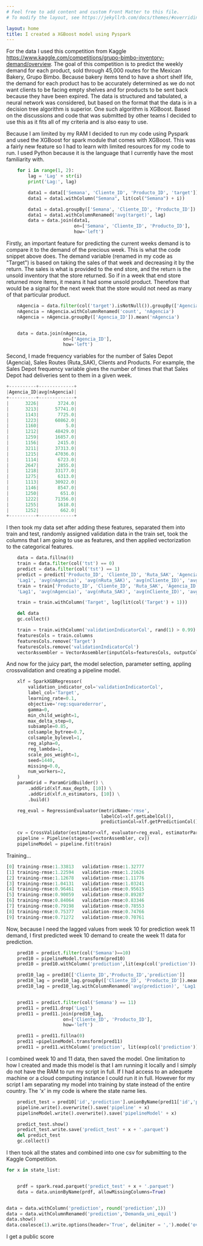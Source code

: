 ```yaml
---
# Feel free to add content and custom Front Matter to this file.
# To modify the layout, see https://jekyllrb.com/docs/themes/#overriding-theme-defaults

layout: home
title: I created a XGBoost model using Pyspark
---
```


For the data I used this competition from Kaggle https://www.kaggle.com/competitions/grupo-bimbo-inventory-demand/overview.
The goal of this competition is to predict the weekly demand for each product, sold through 45,000 routes for the Mexican Bakery, Grupo Bimbo.
Because bakery items tend to have a short shelf life, the demand for each product has to be accurately determined as we do not want clients to be facing
empty shelves and for products to be sent back because they have been expired.
The data is structured and tabulated, a neural network was considered, but based on the format that the data is in a decision tree algorithm is superior.
One such algorithm is XGBoost. Based on the discussions and code that was submitted by other teams I decided to use this as it fits all of my criteria
and is also easy to use.

Because I am limited by my RAM I decided to run my code using Pyspark and used the XGBoost for spark module that comes with XGBoost. This was a fairly new
feature so I had to learn with limited resources for my code to run. I used Python because it is the language that I currently have the most familiarity with.

```python
    for i in range(1, 2):
        lag = 'Lag' + str(i)
        print('Lag:', lag)

        data1 = data[['Semana', 'Cliente_ID', 'Producto_ID', 'target']]
        data1 = data1.withColumn("Semana", lit(col("Semana") + i))

        data1 = data1.groupBy(['Semana', 'Cliente_ID', 'Producto_ID']).mean("target")
        data1 = data1.withColumnRenamed('avg(target)', lag)
        data = data.join(data1,
                         on=['Semana', 'Cliente_ID', 'Producto_ID'],
                         how='left')
```
Firstly, an important feature for predicting the current weeks demand is to compare it to the demand of the precious week. This is what the code snippet above does. The demand variable (renamed in my code as "Target") is based on taking the sales of that week and decreasing it by the return. The sales is what is provided to the end store, and the return is the unsold inventory that the store returned. So if in a week that end store returned more items, it means it had some unsold product. Therefore that would be a signal for the next week that the store would not need as many of that particular product.

```python
    nAgencia = data.filter(col('target').isNotNull()).groupBy(['Agencia_ID', 'Semana']).count()
    nAgencia = nAgencia.withColumnRenamed('count', 'nAgencia')
    nAgencia = nAgencia.groupBy(['Agencia_ID']).mean('nAgencia')


    data = data.join(nAgencia,
                     on=['Agencia_ID'],
                     how='left')
```
Second, I made frequency variables for the number of Sales Depot (Agencia), Sales Routes (Ruta_SAK), Clients and Products. For example, the Sales Depot frequency variable gives the number of times that that Sales Depot had deliveries sent to them in a given week.
```python
+----------+-------------+
|Agencia_ID|avg(nAgencia)|
+----------+-------------+
|      3226|       3724.0|
|      3213|      57741.0|
|      1143|       7725.0|
|      1223|      60862.0|
|      1160|          5.0|
|      1212|      48429.0|
|      1259|      16857.0|
|      1156|       2415.0|
|      3211|      37313.0|
|      1215|      47036.0|
|      1114|       6723.0|
|      2647|       2855.0|
|      1218|      33177.0|
|      1275|       6313.0|
|      1113|      30922.0|
|      1146|       8547.0|
|      1250|        651.0|
|      1222|      71356.0|
|      1255|       1618.0|
|      1252|        662.0|
+----------+-------------+
```
I then took my data set after adding these features, separated them into train and test, randomly assigned validation data in the train set, took the columns that I am going to use as features, and then applied vectorization to the categorical features.
```python
    data = data.fillna(0)
    train = data.filter(col('tst') == 0)
    predict = data.filter(col('tst') == 1)
    predict = predict['Producto_ID', 'Cliente_ID', 'Ruta_SAK', 'Agencia_ID', 'Semana', 'Canal_ID',
    'Lag1', 'avg(nAgencia)', 'avg(nRuta_SAK)', 'avg(nCliente_ID)', 'avg(nProducto_ID)', 'id']
    train = train['Producto_ID', 'Cliente_ID', 'Ruta_SAK', 'Agencia_ID', 'Semana', 'Canal_ID',
    'Lag1', 'avg(nAgencia)', 'avg(nRuta_SAK)', 'avg(nCliente_ID)', 'avg(nProducto_ID)', 'Target']

    train = train.withColumn('Target', log(lit(col('Target') + 1)))

    del data
    gc.collect()

    train = train.withColumn('validationIndicatorCol', rand(1) > 0.99)
    featuresCols = train.columns
    featuresCols.remove('Target')
    featuresCols.remove('validationIndicatorCol')
    vectorAssembler = VectorAssembler(inputCols=featuresCols, outputCol='features')
   ```
And now for the juicy part, the model selection, parameter setting, appling crossvalidation and creating a pipeline model.

```python
    xlf = SparkXGBRegressor(
        validation_indicator_col='validationIndicatorCol',
        label_col='Target',
        learning_rate=0.1,
        objective='reg:squarederror',
        gamma=0,
        min_child_weight=1,
        max_delta_step=0,
        subsample=0.85,
        colsample_bytree=0.7,
        colsample_bylevel=1,
        reg_alpha=0,
        reg_lambda=1,
        scale_pos_weight=1,
        seed=1440,
        missing=0.0,
        num_workers=2,
    )
    paramGrid = ParamGridBuilder() \
        .addGrid(xlf.max_depth, [10]) \
        .addGrid(xlf.n_estimators, [10]) \
        .build()

    reg_eval = RegressionEvaluator(metricName='rmse',
                                   labelCol=xlf.getLabelCol(),
                                   predictionCol=xlf.getPredictionCol())

    cv = CrossValidator(estimator=xlf, evaluator=reg_eval, estimatorParamMaps=paramGrid)
    pipeline = Pipeline(stages=[vectorAssembler, cv])
    pipelineModel = pipeline.fit(train)
```
Training...
```python
[0]	training-rmse:1.33813	validation-rmse:1.32777
[1]	training-rmse:1.22594	validation-rmse:1.21626
[2]	training-rmse:1.12678	validation-rmse:1.11776
[3]	training-rmse:1.04131	validation-rmse:1.03241
[4]	training-rmse:0.96461	validation-rmse:0.95615
[5]	training-rmse:0.90059	validation-rmse:0.89287
[6]	training-rmse:0.84064	validation-rmse:0.83346
[7]	training-rmse:0.79198	validation-rmse:0.78553
[8]	training-rmse:0.75377	validation-rmse:0.74766
[9]	training-rmse:0.71272	validation-rmse:0.70761
```
Now, because I need the lagged values from week 10 for prediction week 11 demand, I first predicted week 10 demand to create the week 11 data for prediction.

```python
    pred10 = predict.filter(col('Semana')==10)
    pred10 = pipelineModel.transform(pred10)
    pred10 = pred10.withColumn('prediction',lit(exp(col('prediction'))-1))

    pred10_lag = pred10[['Cliente_ID','Producto_ID','prediction']]
    pred10_lag = pred10_lag.groupBy(['Cliente_ID', 'Producto_ID']).mean("prediction")
    pred10_lag = pred10_lag.withColumnRenamed('avg(prediction)', 'Lag1')


    pred11 = predict.filter(col('Semana') == 11)
    pred11 = pred11.drop('Lag1')
    pred11 = pred11.join(pred10_lag,
                     on=['Cliente_ID', 'Producto_ID'],
                     how='left')

    pred11 = pred11.fillna(0)
    pred11 =pipelineModel.transform(pred11)
    pred11 = pred11.withColumn('prediction', lit(exp(col('prediction')) - 1))
```

I combined week 10 and 11 data, then saved the model. One limitation to how I created and made this model is that I am running it locally and I simply do not have the RAM to run my script in full. If I had access to an adequete machine or a cloud computing instance I could run it in full. However for my script I am separating my model into training by state instead of the entire country. The 'x' in my code is where the state name lies.
```python
    predict_test = pred10['id','prediction'].unionByName(pred11['id','prediction'], allowMissingColumns=True)
    pipeline.write().overwrite().save('pipeline' + x)
    pipelineModel.write().overwrite().save('pipelineModel' + x)

    predict_test.show()
    predict_test.write.save('predict_test' + x + '.parquet')
    del predict_test
    gc.collect()
```
I then took all the states and combined into one csv for submitting to the Kaggle Competition.

```python
for x in state_list:


    prdf = spark.read.parquet('predict_test' + x + '.parquet')
    data = data.unionByName(prdf, allowMissingColumns=True)


data = data.withColumn('prediction', round('prediction',1))
data = data.withColumnRenamed('prediction','Demanda_uni_equil')
data.show()
data.coalesce(1).write.options(header='True', delimiter = ',').mode('overwrite').csv('results2')
```
I get a public score




   

